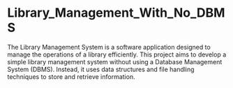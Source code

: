 # Library_Management_With_No_DBMS

The Library Management System is a software application designed to manage the operations of a library efficiently. This project aims to develop a simple library management system without using a Database Management System (DBMS). Instead, it uses data structures and file handling techniques to store and retrieve information.
